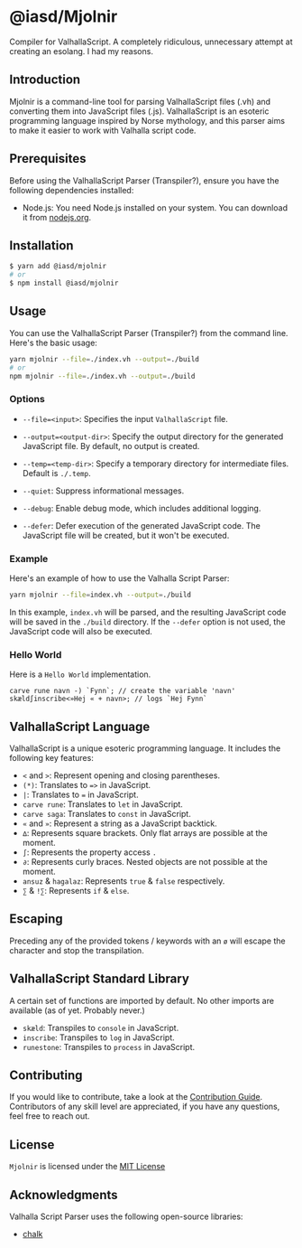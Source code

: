 <!-- @format -->

# @iasd/Mjolnir

Compiler for ValhallaScript. A completely ridiculous, unnecessary attempt at creating an esolang. I had my reasons.

## Introduction

Mjolnir is a command-line tool for parsing ValhallaScript files (.vh) and converting them into JavaScript files (.js). ValhallaScript is an esoteric programming language inspired by Norse mythology, and this parser aims to make it easier to work with Valhalla script code.

## Prerequisites

Before using the ValhallaScript Parser (Transpiler?), ensure you have the following dependencies installed:

-   Node.js: You need Node.js installed on your system. You can download it from [nodejs.org](https://nodejs.org/).

## Installation

```bash
$ yarn add @iasd/mjolnir
# or
$ npm install @iasd/mjolnir
```

## Usage

You can use the ValhallaScript Parser (Transpiler?) from the command line. Here's the basic usage:

```bash
yarn mjolnir --file=./index.vh --output=./build
# or
npm mjolnir --file=./index.vh --output=./build
```

### Options

-   `--file=<input>`: Specifies the input `ValhallaScript` file.

-   `--output=<output-dir>`: Specify the output directory for the generated JavaScript file. By default, no output is created.

-   `--temp=<temp-dir>`: Specify a temporary directory for intermediate files. Default is `./.temp`.

-   `--quiet`: Suppress informational messages.

-   `--debug`: Enable debug mode, which includes additional logging.

-   `--defer`: Defer execution of the generated JavaScript code. The JavaScript file will be created, but it won't be executed.

### Example

Here's an example of how to use the Valhalla Script Parser:

```bash
yarn mjolnir --file=index.vh --output=./build
```

In this example, `index.vh` will be parsed, and the resulting JavaScript code will be saved in the `./build` directory. If the `--defer` option is not used, the JavaScript code will also be executed.

### Hello World

Here is a `Hello World` implementation.

```vh
carve rune navn -) `Fynn`; // create the variable 'navn'
skæld∫inscribe<»Hej « + navn>; // logs `Hej Fynn`
```

## ValhallaScript Language

ValhallaScript is a unique esoteric programming language. It includes the following key features:

-   `<` and `>`: Represent opening and closing parentheses.
-   `(*)`: Translates to `=>` in JavaScript.
-   `|`: Translates to `=` in JavaScript.
-   `carve rune`: Translates to `let` in JavaScript.
-   `carve saga`: Translates to `const` in JavaScript.
-   `«` and `»`: Represent a string as a JavaScript backtick.
-   `∆`: Represents square brackets. Only flat arrays are possible at the moment.
-   `∫`: Represents the property access `.`
-   `∂`: Represents curly braces. Nested objects are not possible at the moment.
-   `ansuz` & `hagalaz`: Represents `true` & `false` respectively.
-   `∑` & `!∑`: Represents `if` & `else`.

## Escaping

Preceding any of the provided tokens / keywords with an `ø` will escape the character and stop the transpilation.

## ValhallaScript Standard Library

A certain set of functions are imported by default. No other imports are available (as of yet. Probably never.)

-   `skæld`: Transpiles to `console` in JavaScript.
-   `inscribe`: Transpiles to `log` in JavaScript.
-   `runestone`: Transpiles to `process` in JavaScript.

## Contributing

If you would like to contribute, take a look at the [Contribution Guide](./contributing.md). Contributors of any skill level are
appreciated, if you have any questions, feel free to reach out.

## License

`Mjolnir` is licensed under the [MIT License](https://opensource.org/licenses/MIT)

## Acknowledgments

Valhalla Script Parser uses the following open-source libraries:

-   [chalk](https://www.npmjs.com/package/chalk)
